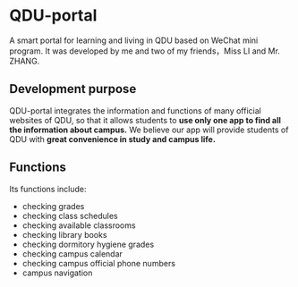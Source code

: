# QDU-portal
A smart portal for learning and living in QDU based on WeChat mini program.
It was developed by me and two of my friends，Miss LI and Mr. ZHANG.

## Development purpose
QDU-portal integrates the information and functions of many official websites of QDU, so that it allows students to **use only one app to find all the information about campus.**
We believe our app will provide students of QDU with **great convenience in study and campus life.**

## Functions
Its functions include:
* checking grades
* checking class schedules
* checking available classrooms
* checking library books
* checking dormitory hygiene grades
* checking campus calendar
* checking campus official phone numbers
* campus navigation